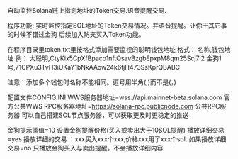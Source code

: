 自动监控Solana链上指定地址的Token交易.语音提醒交易.

程序功能:
实时监控指定SOL地址的Token交易情况。并语音提醒。让你干其它事的时候不错过金狗
后续加入防夹买入Token功能。

在程序目录里token.txt里按格式添加需要监视的聪明钱包地址
格式： 
名称,钱包地址
例：
大聪明,CtyKix5CpXfBpaco1nftQsavBzgbEpxpM8qm25Scj7i2
金狗1号,71CPXu3TvH3iUKaY1bNkAAow24k6tjH473SsKprQBABC

注意：添加多个钱包时名称不能相同。逗号用半角(,)而不是(，)
 
配置文件CONFIG.INI
WWS服务器地址=wss://api.mainnet-beta.solana.com
官方公共WWS
RPC服务器地址=https://solana-rpc.publicnode.com
公共RPC服务器
可以自己搭建SOL节点服务器，可以获取更及时更稳定的推送

金狗提示阈值=10
设置金狗提醒价格(买入或卖出大于10SOL提醒)
播放详细交易=yes
播放详细的交易 ：xxx买入xxx个xxx,价格xxx用了xxx个sol.
如果播放详细交易=no 只播放金狗买入与卖出提醒。不会播放详细内容
